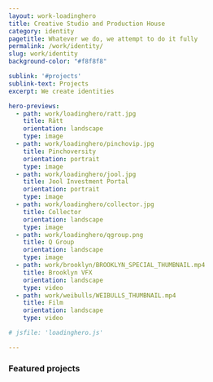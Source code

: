 ```yaml
---
layout: work-loadinghero
title: Creative Studio and Production House
category: identity
pagetitle: Whatever we do, we attempt to do it fully
permalink: /work/identity/
slug: work/identity
background-color: "#f8f8f8"

sublink: '#projects'
sublink-text: Projects
excerpt: We create identities

hero-previews: 
  - path: work/loadinghero/ratt.jpg
    title: Rätt
    orientation: landscape
    type: image
  - path: work/loadinghero/pinchovip.jpg
    title: Pinchoversity
    orientation: portrait
    type: image
  - path: work/loadinghero/jool.jpg
    title: Jool Investment Portal
    orientation: portrait
    type: image
  - path: work/loadinghero/collector.jpg
    title: Collector
    orientation: landscape
    type: image
  - path: work/loadinghero/qgroup.png
    title: Q Group
    orientation: landscape
    type: image
  - path: work/brooklyn/BROOKLYN_SPECIAL_THUMBNAIL.mp4
    title: Brooklyn VFX
    orientation: landscape
    type: video
  - path: work/weibulls/WEIBULLS_THUMBNAIL.mp4
    title: Film
    orientation: landscape
    type: video

# jsfile: 'loadinghero.js'

---
```


### Featured projects

